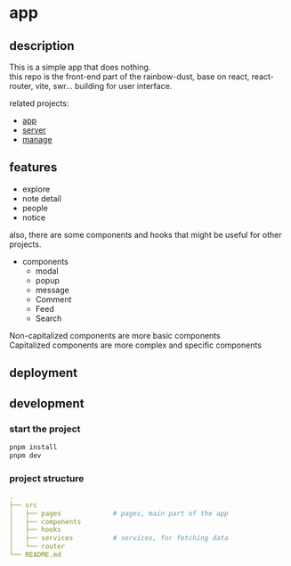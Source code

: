 # app

## description

This is a simple app that does nothing.  
this repo is the front-end part of the rainbow-dust, base on react, react-router, vite, swr... building for user interface.

related projects:

- [app](https://github.com/rainbow-dust/app)
- [server](https://github.com/rainbow-dust/server)
- [manage](https://github.com/rainbow-dust/manage)

## features
<!-- may be some screenshots here is better... -->

- explore
- note detail
- people
- notice

also, there are some components and hooks that might be useful for other projects.

- components
  - modal
  - popup
  - message
  - Comment
  - Feed
  - Search

Non-capitalized components are more basic components  
Capitalized components are more complex and specific components

## deployment

## development

### start the project

```bash
pnpm install
pnpm dev
```

### project structure

```yaml
.
├── src
│   ├── pages             # pages, main part of the app
│   ├── components
│   ├── hooks
│   ├── services          # services, for fetching data
│   └── router
└── README.md
```
